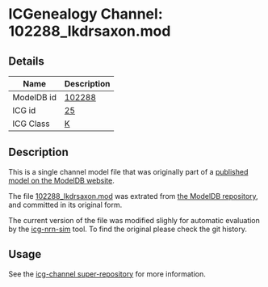 # ICGenealogy Channel: 102288\_Ikdrsaxon.mod

## Details

Name | Description
---- | -----------
ModelDB id | [102288](http://senselab.med.yale.edu/ModelDB/ShowModel.cshtml?model=102288)
ICG id | [25](http://icg.neurotheory.ox.ac.uk/channels/1/25)
ICG Class | [K](http://icg.neurotheory.ox.ac.uk/channels/1)

## Description

This is a single channel model file that was originally part of a [published model on the ModelDB website](http://senselab.med.yale.edu/mModelDB/ShowModel.cshtml?model=102288).


The file [102288\_Ikdrsaxon.mod](102288_Ikdrsaxon.mod) was extrated from [the ModelDB repository](http://senselab.med.yale.edu/ModelDB/ShowModel.cshtml?model=102288), and committed in its original form.

The current version of the file was modified slighly for automatic evaluation by the [icg-nrn-sim](https://github.com/icgenealogy/icg-nrn-sim) tool. To find the original please check the git history.


## Usage

See the [icg-channel super-repository](https://github.com/icgenealogy/icg-channels) for more information.